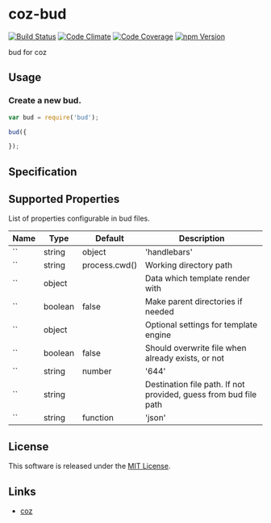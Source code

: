 coz-bud
==========

<!-- Badge Start -->
<a name="badges"></a>

[![Build Status][bd_travis_shield_url]][bd_travis_url]
[![Code Climate][bd_codeclimate_shield_url]][bd_codeclimate_url]
[![Code Coverage][bd_codeclimate_coverage_shield_url]][bd_codeclimate_url]
[![npm Version][bd_npm_shield_url]][bd_npm_url]

[bd_repo_url]: https://github.com/coz-repo/coz-bud
[bd_travis_url]: http://travis-ci.org/coz-repo/coz-bud
[bd_travis_shield_url]: http://img.shields.io/travis/coz-repo/coz-bud.svg?style=flat
[bd_license_url]: https://github.com/coz-repo/coz-bud/blob/master/LICENSE
[bd_codeclimate_url]: http://codeclimate.com/github/coz-repo/coz-bud
[bd_codeclimate_shield_url]: http://img.shields.io/codeclimate/github/coz-repo/coz-bud.svg?style=flat
[bd_codeclimate_coverage_shield_url]: http://img.shields.io/codeclimate/coverage/github/coz-repo/coz-bud.svg?style=flat
[bd_gemnasium_url]: https://gemnasium.com/coz-repo/coz-bud
[bd_gemnasium_shield_url]: https://gemnasium.com/coz-repo/coz-bud.svg
[bd_npm_url]: http://www.npmjs.org/package/coz-bud
[bd_npm_shield_url]: http://img.shields.io/npm/v/coz-bud.svg?style=flat
[bd_bower_badge_url]: https://img.shields.io/bower/v/coz-bud.svg?style=flat

<!-- Badge End -->


<!-- Description Start -->
<a name="description"></a>

bud for coz

<!-- Description End -->




<!-- Sections Start -->
<a name="sections"></a>

<!-- Section from "doc/readme/02.Usage.md.hbs" Start -->

<a name="section-doc-readme-02-usage-md"></a>
Usage
----

### Create a new bud.

```javascript
var bud = require('bud');

bud({

});
```

<!-- Section from "doc/readme/02.Usage.md.hbs" End -->

<!-- Section from "doc/readme/03.Spec.md.hbs" Start -->

<a name="section-doc-readme-03-spec-md"></a>
Specification
-------------


## Supported Properties

List of properties configurable in bud files.

| Name | Type | Default | Description |
| ----- | ----- | ----- | ----- |
| `` | string|object | &#x27;handlebars&#x27; | Template engine name or engine itself |
| `` | string | process.cwd() | Working directory path |
| `` | object |  | Data which template render with |
| `` | boolean | false | Make parent directories if needed |
| `` | object |  | Optional settings for template engine |
| `` | boolean | false | Should overwrite file when already exists, or not |
| `` | string|number | &#x27;644&#x27; | Permission of generated files. (eg., &#x27;444&#x27; for readonly files) |
| `` | string |  | Destination file path. If not provided, guess from bud file path |
| `` | string|function | &#x27;json&#x27; | Template file path or registered template name or template function |



<!-- Section from "doc/readme/03.Spec.md.hbs" End -->


<!-- Sections Start -->


<!-- LICENSE Start -->
<a name="license"></a>

License
-------
This software is released under the [MIT License](https://github.com/coz-repo/coz-bud/blob/master/LICENSE).

<!-- LICENSE End -->


<!-- Links Start -->
<a name="links"></a>

Links
------

+ [coz](https://github.com/coz-repo/coz)

<!-- Links End -->
